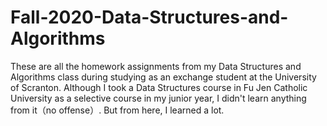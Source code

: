 # Fall-2020-Data-Structures-and-Algorithms
These are all the homework assignments from my Data Structures and Algorithms class during studying as an exchange student at the University of Scranton.
Although I took a Data Structures course in Fu Jen Catholic University as a selective course in my junior year, I didn't learn anything from it（no offense）.
But from here, I learned a lot.
